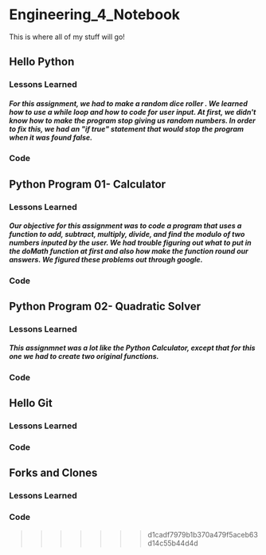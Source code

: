 # Engineering_4_Notebook
This is where all of my stuff will go!

## Hello Python
### Lessons Learned
##### For this assignment, we had to make a random dice roller . We learned how to use a while loop and how to code for user input. At first, we didn't know how to make the program stop giving us random numbers. In order to fix this, we had an "if true" statement that would stop the program when it was found false.

### Code



## Python Program 01- Calculator
### Lessons Learned
##### Our objective for this assignment was to code a program that uses a function to add, subtract, multiply, divide, and find the modulo of two numbers inputed by the user. We had trouble figuring out what to put in the doMath function at first and also how make the function round our answers. We figured these problems out through google. 

### Code

## Python Program 02- Quadratic Solver
### Lessons Learned
##### This assignmnet was a lot like the Python Calculator, except that for this one we had to create two original functions.
### Code

## Hello Git
### Lessons Learned
### Code

## Forks and Clones
### Lessons Learned
### Code
>>>>>>> d1cadf7979b1b370a479f5aceb63d14c55b44d4d
